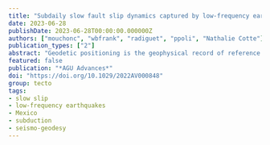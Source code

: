 ```yaml
---
title: "Subdaily slow fault slip dynamics captured by low-frequency earthquakes"
date: 2023-06-28
publishDate: 2023-06-28T00:00:00.000000Z
authors: ["mouchonc", "wbfrank", "radiguet", "ppoli", "Nathalie Cotte"]
publication_types: ["2"]
abstract: "Geodetic positioning is the geophysical record of reference for slow slip events, but typical daily solutions limit studies of the evolution of slow slip to its long-term dynamics. Accompanying seismic low-frequency earthquakes located precisely in time and space provide an opportunity to image slow slip dynamics at subdaily time scales. Here we show that a high-resolution time history of low-frequency earthquake fault slip alone can reproduce the geodetic record of slow slip that we observe to be dominated by subdaily fault slip dynamics. However, a simple linear model cannot accommodate the complex dynamics present throughout the slow slip cycle, and an analysis of different phases of the slow slip cycle shows that the ratio of geodetic to seismic fault slip varies as a function of time. This suggests that the low-frequency earthquake source region saturates as slow slip grows in moment and area. We propose that rheological heterogeneities at the plate boundary associated with low-frequency earthquakes do not play a significant role in the slow slip rupture process, thus implying that their activity is incidental to the driving aseismic slip."
featured: false
publication: "*AGU Advances*"
doi: "https://doi.org/10.1029/2022AV000848"
group: tecto
tags:
- slow slip
- low-frequency earthquakes
- Mexico
- subduction
- seismo-geodesy
---
```


